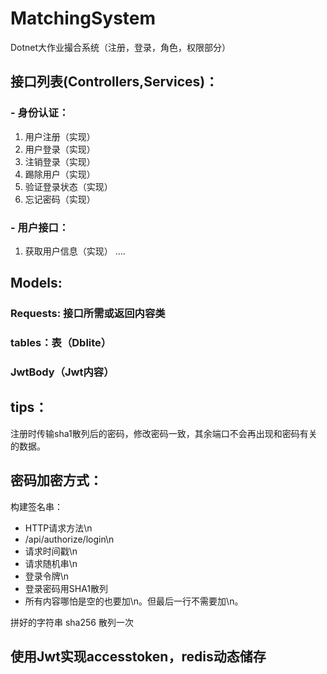 # MatchingSystem
Dotnet大作业撮合系统（注册，登录，角色，权限部分）

## 接口列表(Controllers,Services)：

### - 身份认证：
1. 用户注册（实现）
2. 用户登录（实现）
3. 注销登录（实现）
4. 踢除用户（实现）
5. 验证登录状态（实现）
6. 忘记密码（实现）

### - 用户接口：
1. 获取用户信息（实现）
....

## Models:

### Requests: 接口所需或返回内容类
### tables：表（Dblite）
### JwtBody（Jwt内容）

## tips：
注册时传输sha1散列后的密码，修改密码一致，其余端口不会再出现和密码有关的数据。

## 密码加密方式：
构建签名串：
- HTTP请求方法\n
- /api/authorize/login\n
- 请求时间戳\n
- 请求随机串\n
- 登录令牌\n
- 登录密码用SHA1散列
- 所有内容哪怕是空的也要加\n。但最后一行不需要加\n。

拼好的字符串 sha256 散列一次

## 使用Jwt实现accesstoken，redis动态储存

          
